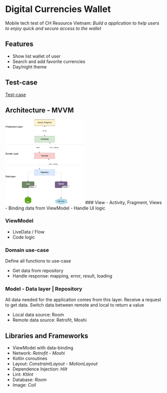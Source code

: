 # Digital Currencies Wallet

Mobile tech test of CH Resource Vietnam: *Build a application to help users to enjoy quick and secure access to the wallet*

## Features
- Show list wallet of user
- Search and add favorite currencies
- Day/night theme

## Test-case
[Test-case](doc/testcase.md)

## Architecture - MVVM
<img src="/doc/img/mvvm-architecture-diagram.jpg" width="50%" height="50%"/>
### View
- Activity, Fragment, Views
- Binding data from ViewModel
- Handle UI logic

### ViewModel
- LiveData / Flow
- Code logic

### Domain use-case
Define all functions to use-case
- Get data from repository
- Handle response: mapping, error, result, loading

### Model - Data layer | Repository
All data needed for the application comes from this layer.
Receive a request to get data. Switch data between remote and local to return a value 
- Local data source: Room
- Remote data source: Retrofit, Moshi

## Libraries and Frameworks
- ViewModel with data-binding
- Network: *Retrofit - Moshi*
- Kotlin coroutines
- Layout: *ConstraintLayout - MotionLayout*
- Dependence Injection: *Hilt*
- Lint: *Ktlint*
- Database: *Room*
- Image: *Coil*
